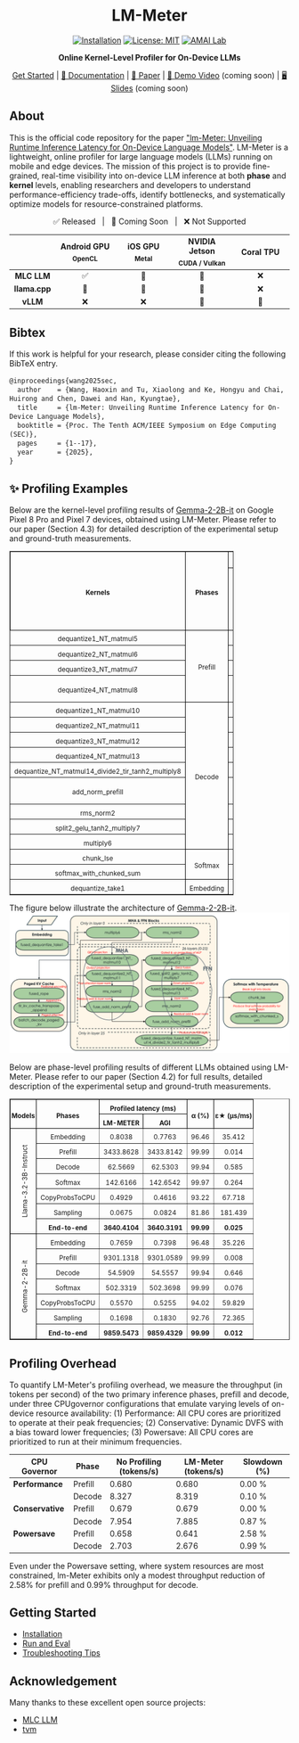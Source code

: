 <div align="center">

# LM-Meter  
[![Installation](https://img.shields.io/badge/docs-latest-green)](https://github.com/amai-gsu/lm-Meter-Private-Experiment/tree/main/docs)
[![License: MIT](https://img.shields.io/badge/License-MIT-yellow.svg)](./LICENSE)
[![AMAI Lab](https://img.shields.io/badge/AMAI%20Lab-GSU-blue)](https://www.amai-gsu.us/)

**Online Kernel-Level Profiler for On-Device LLMs**

[Get Started](docs/install.md) | [📘 Documentation](docs/) | [📑 Paper](https://www.amai-gsu.us/wp-content/uploads/2025/lm-meter.pdf) | [🎥 Demo Video](#) (coming soon) | [🖥️ Slides](#) (coming soon)

</div>

## About
This is the official code repository for the paper ["lm-Meter: Unveiling Runtime Inference Latency for On-Device Language Models"](https://www.amai-gsu.us/wp-content/uploads/2025/lm-meter.pdf).
LM-Meter is a lightweight, online profiler for large language models (LLMs) running on mobile and edge devices. The mission of this project is to provide fine-grained, real-time visibility into on-device LLM inference at both **phase** and **kernel** levels, enabling researchers and developers to understand performance-efficiency trade-offs, identify bottlenecks, and systematically optimize models for resource-constrained platforms.

<div align="center">
<p align="center">
  ✅ Released &nbsp;&nbsp;|&nbsp;&nbsp; 🚧 Coming Soon &nbsp;&nbsp;|&nbsp;&nbsp; ❌ Not Supported
</p>
<table style="width:100%; text-align:center;">
  <thead>
    <tr>
      <th style="width:15%"></th>
      <th style="width:20%">Android GPU<br/><sub>OpenCL</sub></th>
      <th style="width:20%">iOS GPU<br/><sub>Metal</sub></th>
      <th style="width:20%">NVIDIA Jetson<br/><sub>CUDA / Vulkan</sub></th>
      <th style="width:20%">Coral TPU<br/></th>
    </tr>
  </thead>
  <tbody>
    <tr>
      <td><b>MLC LLM</b></td>
      <td align="center">✅</td>
      <td align="center">🚧</td>
      <td align="center">🚧</td>
      <td align="center">❌</td>
    </tr>
    <tr>
      <td><b>llama.cpp</b></td>
      <td align="center">🚧</td>
      <td align="center">🚧</td>
      <td align="center">🚧</td>
      <td align="center">❌</td>
    </tr>
    <tr>
      <td><b>vLLM</b></td>
      <td align="center">❌</td>
      <td align="center">❌</td>
      <td align="center">🚧</td>
      <td align="center">🚧</td>
    </tr>
  </tbody>
</table>
</div>

## Bibtex
If this work is helpful for your research, please consider citing the following BibTeX entry.

```
@inproceedings{wang2025sec,
  author    = {Wang, Haoxin and Tu, Xiaolong and Ke, Hongyu and Chai, Huirong and Chen, Dawei and Han, Kyungtae},
  title     = {lm-Meter: Unveiling Runtime Inference Latency for On-Device Language Models},
  booktitle = {Proc. The Tenth ACM/IEEE Symposium on Edge Computing (SEC)},
  pages     = {1--17},
  year      = {2025},
}
```
## ✨ Profiling Examples
Below are the kernel-level profiling results of [Gemma-2-2B-it](https://huggingface.co/google/gemma-2-2b-it) on Google Pixel 8 Pro and Pixel 7 devices, obtained using LM-Meter. Please refer to our paper (Section 4.3) for detailed description of the experimental setup and ground-truth measurements.
<table border="1" cellspacing="0" cellpadding="2" style="border-collapse: collapse; width: 80%; text-align: center;">
  <thead>
    <tr>
      <th rowspan="2" style="border: 1px solid #000;"><sub>Kernels</sub></th>
      <th rowspan="2" style="border: 1px solid #000;"><sub>Phases</sub></th>
      <th colspan="4" style="border: 1px solid #000;"><sub>Google Pixel 8 Pro</sub></th>
      <th colspan="2" style="border: 1px solid #000;"><sub>Google Pixel 7</sub></th>
    </tr>
    <tr>
      <th style="border: 1px solid #000;"><sub>Profiled latency (ms)<br>LM-Meter</sub></th>
      <th style="border: 1px solid #000;"><sub>Profiled latency (ms)<br>GT</sub></th>
      <th style="border: 1px solid #000;"><sub>α (%)</sub></th>
      <th style="border: 1px solid #000;"><sub>ε★ (μs/ms)</sub></th>
      <th style="border: 1px solid #000;"><sub>α (%)</sub></th>
      <th style="border: 1px solid #000;"><sub>ε★ (μs/ms)</sub></th>
    </tr>
  </thead>

  <tbody>
    <!-- Prefill -->
    <tr><td><sub>dequantize1_NT_matmul5</sub></td><td rowspan="4" style="border: 1px solid #000;"><sub>Prefill</sub></td><td><sub>81.1899</sub></td><td><sub>82.1329</sub></td><td><sub>98.85</sub></td><td><sub>11.481</sub></td><td><sub>98.88</sub></td><td><sub>11.212</sub></td></tr>
    <tr><td><sub>dequantize2_NT_matmul6</sub></td><td><sub>31.3407</sub></td><td><sub>31.7568</sub></td><td><sub>98.69</sub></td><td><sub>13.103</sub></td><td><sub>95.18</sub></td><td><sub>48.209</sub></td></tr>
    <tr><td><sub>dequantize3_NT_matmul7</sub></td><td><sub>330.3757</sub></td><td><sub>332.7218</sub></td><td><sub>99.29</sub></td><td><sub>7.051</sub></td><td><sub>98.87</sub></td><td><sub>11.328</sub></td></tr>
    <tr><td><sub>dequantize4_NT_matmul8</sub></td><td><sub>367.5603</sub></td><td><sub>367.0284</sub></td><td><b><sub>99.86 (highest)</sub></b></td><td><sub>1.449</sub></td><td><sub>99.11</sub></td><td><sub>8.896</sub></td></tr>
    <!-- Decode -->
    <tr><td><sub>dequantize1_NT_matmul10</sub></td><td rowspan="9" style="border: 1px solid #000;"><sub>Decode</sub></td><td><sub>0.3643</sub></td><td><sub>0.3737</sub></td><td><sub>97.46</sub></td><td><sub>25.391</sub></td><td><sub>97.19</sub></td><td><sub>28.145</sub></td></tr>
    <tr><td><sub>dequantize2_NT_matmul11</sub></td><td><sub>0.2062</sub></td><td><sub>0.2006</sub></td><td><sub>97.23</sub></td><td><sub>27.706</sub></td><td><sub>98.14</sub></td><td><sub>18.587</sub></td></tr>
    <tr><td><sub>dequantize3_NT_matmul12</sub></td><td><sub>1.3813</sub></td><td><sub>1.3601</sub></td><td><sub>98.44</sub></td><td><sub>15.587</sub></td><td><sub>98.17</sub></td><td><sub>18.267</sub></td></tr>
    <tr><td><sub>dequantize4_NT_matmul13</sub></td><td><sub>0.6862</sub></td><td><sub>0.6586</sub></td><td><sub>95.81</sub></td><td><sub>41.921</sub></td><td><sub>97.50</sub></td><td><sub>25.044</sub></td></tr>
    <tr><td><sub>dequantize_NT_matmul14_divide2_tir_tanh2_multiply8</sub></td><td><sub>18.4379</sub></td><td><sub>18.3619</sub></td><td><sub>99.59</sub></td><td><sub>4.147</sub></td><td><sub>98.13</sub></td><td><sub>18.705</sub></td></tr>
    <tr><td><sub>add_norm_prefill</sub></td><td><sub>0.1149</sub></td><td><sub>0.1059</sub></td><td><b><sub>91.51 (lowest)</sub></b></td><td><sub>84.891</sub></td><td><sub>93.29</sub></td><td><sub>67.080</sub></td></tr>
    <tr><td><sub>rms_norm2</sub></td><td><sub>0.1037</sub></td><td><sub>0.1092</sub></td><td><sub>94.93</sub></td><td><sub>50.641</sub></td><td><sub>92.65</sub></td><td><sub>73.531</sub></td></tr>
    <tr><td><sub>split2_gelu_tanh2_multiply7</sub></td><td><sub>0.0952</sub></td><td><sub>0.0939</sub></td><td><sub>98.62</sub></td><td><sub>13.727</sub></td><td><sub>93.75</sub></td><td><sub>62.517</sub></td></tr>
    <tr><td><sub>multiply6</sub></td><td><sub>0.1061</sub></td><td><sub>0.1005</sub></td><td><sub>94.35</sub></td><td><sub>56.546</sub></td><td><b><sub>90.31</sub></b></td><td><sub>96.934</sub></td></tr>
    <!-- Softmax -->
    <tr><td><sub>chunk_lse</sub></td><td rowspan="2" style="border: 1px solid #000;"><sub>Softmax</sub></td><td><sub>0.2718</sub></td><td><sub>0.2839</sub></td><td><sub>95.53</sub></td><td><sub>44.735</sub></td><td><sub>99.39</sub></td><td><sub>6.026</sub></td></tr>
    <tr><td><sub>softmax_with_chunked_sum</sub></td><td><sub>0.2376</sub></td><td><sub>0.2392</sub></td><td><sub>99.33</sub></td><td><sub>6.689</sub></td><td><b><sub>99.40</sub></b></td><td><sub>5.992</sub></td></tr>
    <!-- Embedding -->
    <tr><td><sub>dequantize_take1</sub></td><td style="border: 1px solid #000;"><sub>Embedding</sub></td><td><sub>0.1034</sub></td><td><sub>0.1097</sub></td><td><sub>94.26</sub></td><td><sub>57.429</sub></td><td><sub>95.73</sub></td><td><sub>42.676</sub></td></tr>
  </tbody>
</table>

The figure below illustrate the architecture of [Gemma-2-2B-it](https://huggingface.co/google/gemma-2-2b-it).
<img src="docs/assets/Gemma2.png" alt="Gemma2 model architecture"/>

Below are phase-level profiling results of different LLMs obtained using LM-Meter. Please refer to our paper (Section 4.2) for full results, detailed description of the experimental setup and ground-truth measurements.

<table border="1" cellspacing="0" cellpadding="2" style="border-collapse: collapse; width:100%; text-align:center;">
  <thead>
    <tr>
      <th rowspan="2" style="border: 1px solid #000; padding: 2px;"><sub>Models</sub></th>
      <th rowspan="2" style="border: 1px solid #000; padding: 2px;"><sub>Phases</sub></th>
      <th colspan="2" style="border: 1px solid #000; padding: 2px;"><sub>Profiled latency (ms)</sub></th>
      <th rowspan="2" style="border: 1px solid #000; padding: 2px;"><sub>α (%)</sub></th>
      <th rowspan="2" style="border: 1px solid #000; padding: 2px;"><sub>ε★ (μs/ms)</sub></th>
    </tr>
    <tr>
      <th style="border: 1px solid #000; padding: 2px;"><sub>LM-METER</sub></th>
      <th style="border: 1px solid #000; padding: 2px;"><sub>AGI</sub></th>
    </tr>
  </thead>

  <tbody>
    <!-- Llama -->
    <tr>
      <td rowspan="7" style="border: 1px solid #000; padding: 2px; writing-mode: vertical-rl; transform: rotate(180deg);"><sub>Llama-3.2-3B-Instruct</sub></td>
      <td><sub>Embedding</sub></td><td><sub>0.8038</sub></td><td><sub>0.7763</sub></td><td><sub>96.46</sub></td><td><sub>35.412</sub></td>
    </tr>
    <tr><td><sub>Prefill</sub></td><td><sub>3433.8628</sub></td><td><sub>3433.8142</sub></td><td><sub>99.99</sub></td><td><sub>0.014</sub></td></tr>
    <tr><td><sub>Decode</sub></td><td><sub>62.5669</sub></td><td><sub>62.5303</sub></td><td><sub>99.94</sub></td><td><sub>0.585</sub></td></tr>
    <tr><td><sub>Softmax</sub></td><td><sub>142.6166</sub></td><td><sub>142.6542</sub></td><td><sub>99.97</sub></td><td><sub>0.264</sub></td></tr>
    <tr><td><sub>CopyProbsToCPU</sub></td><td><sub>0.4929</sub></td><td><sub>0.4616</sub></td><td><sub>93.22</sub></td><td><sub>67.718</sub></td></tr>
    <tr><td><sub>Sampling</sub></td><td><sub>0.0675</sub></td><td><sub>0.0824</sub></td><td><sub>81.86</sub></td><td><sub>181.439</sub></td></tr>
    <tr><td><b><sub>End-to-end</sub></b></td><td><b><sub>3640.4104</sub></b></td><td><b><sub>3640.3191</sub></b></td><td><b><sub>99.99</sub></b></td><td><b><sub>0.025</sub></b></td></tr>
    <!-- Gemma -->
    <tr>
      <td rowspan="7" style="border: 1px solid #000; padding: 2px; writing-mode: vertical-rl; transform: rotate(180deg);"><sub>Gemma-2-2B-it</sub></td>
      <td><sub>Embedding</sub></td><td><sub>0.7659</sub></td><td><sub>0.7398</sub></td><td><sub>96.48</sub></td><td><sub>35.226</sub></td>
    </tr>
    <tr><td><sub>Prefill</sub></td><td><sub>9301.1318</sub></td><td><sub>9301.0589</sub></td><td><sub>99.99</sub></td><td><sub>0.008</sub></td></tr>
    <tr><td><sub>Decode</sub></td><td><sub>54.5909</sub></td><td><sub>54.5557</sub></td><td><sub>99.94</sub></td><td><sub>0.646</sub></td></tr>
    <tr><td><sub>Softmax</sub></td><td><sub>502.3319</sub></td><td><sub>502.3698</sub></td><td><sub>99.99</sub></td><td><sub>0.076</sub></td></tr>
    <tr><td><sub>CopyProbsToCPU</sub></td><td><sub>0.5570</sub></td><td><sub>0.5255</sub></td><td><sub>94.02</sub></td><td><sub>59.829</sub></td></tr>
    <tr><td><sub>Sampling</sub></td><td><sub>0.1698</sub></td><td><sub>0.1830</sub></td><td><sub>92.76</sub></td><td><sub>72.365</sub></td></tr>
    <tr><td><b><sub>End-to-end</sub></b></td><td><b><sub>9859.5473</sub></b></td><td><b><sub>9859.4329</sub></b></td><td><b><sub>99.99</sub></b></td><td><b><sub>0.012</sub></b></td></tr>
  </tbody>
</table>

## Profiling Overhead

To quantify LM-Meter's profiling overhead, we measure the throughput (in tokens per second) of the two primary inference phases, prefill and decode, under three CPUgovernor configurations that emulate varying levels of on-device resource availability: (1) Performance: All CPU cores are prioritized to operate at their peak frequencies; (2) Conservative: Dynamic DVFS with a bias toward lower frequencies; (3) Powersave: All CPU cores are prioritized to run at their minimum frequencies.

| **CPU Governor** | **Phase** | **No Profiling (tokens/s)** | **LM-Meter (tokens/s)** | **Slowdown (%)** |
|------------------|------------|-----------------------------|--------------------------|------------------|
| **Performance**  | Prefill    | 0.680 | 0.680 | 0.00 % |
|                  | Decode     | 8.327 | 8.319 | 0.10 % |
| **Conservative** | Prefill    | 0.679 | 0.679 | 0.00 % |
|                  | Decode     | 7.954 | 7.885 | 0.87 % |
| **Powersave**    | Prefill    | 0.658 | 0.641 | 2.58 % |
|                  | Decode     | 2.703 | 2.676 | 0.99 % |


Even under the Powersave setting, where system resources are most constrained, lm-Meter exhibits only a modest throughput reduction of 2.58% for prefill and 0.99% throughput for decode.

## Getting Started
- [Installation](docs/install.md) 
- [Run and Eval](docs/eval.md)
- [Troubleshooting Tips](docs/common-errors.md)

## Acknowledgement

Many thanks to these excellent open source projects:
- [MLC LLM](https://llm.mlc.ai/) 
- [tvm](https://github.com/apache/tvm)